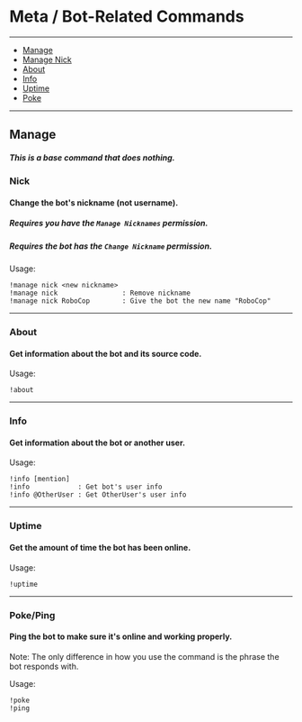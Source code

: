 # Meta / Bot-Related Commands
---

* [Manage](#manage)
* [Manage Nick](#nick)
* [About](#About)
* [Info](#info)
* [Uptime](#uptime)
* [Poke](#poke)

---

## Manage
##### This is a base command that does nothing.

### Nick
#### Change the bot's nickname (not username).
##### Requires __you__ have the `Manage Nicknames` permission.
##### Requires __the bot__ has the `Change Nickname` permission.
Usage:

    !manage nick <new nickname>
    !manage nick                : Remove nickname
    !manage nick RoboCop        : Give the bot the new name "RoboCop"

---

### About
#### Get information about the bot and its source code.
Usage:

    !about

---

### Info
#### Get information about the bot or another user.
Usage:

    !info [mention]
    !info            : Get bot's user info
    !info @OtherUser : Get OtherUser's user info

---

### Uptime
#### Get the amount of time the bot has been online.
Usage:

    !uptime

---

### Poke/Ping
#### Ping the bot to make sure it's online and working properly.
Note: The only difference in how you use the command is the phrase the bot responds with.

Usage:

    !poke
    !ping
